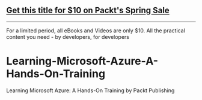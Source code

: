 ## [Get this title for $10 on Packt's Spring Sale](https://www.packt.com/V16142?utm_source=github&utm_medium=packt-github-repo&utm_campaign=spring_10_dollar_2022)
-----
For a limited period, all eBooks and Videos are only $10. All the practical content you need \- by developers, for developers

# Learning-Microsoft-Azure-A-Hands-On-Training
Learning Microsoft Azure: A Hands-On Training by Packt Publishing
